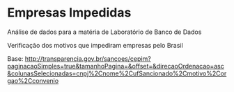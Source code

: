 # Empresas Impedidas
Análise de dados para a matéria de Laboratório de Banco de Dados

Verificação dos motivos que impediram empresas pelo Brasil

Base: http://transparencia.gov.br/sancoes/cepim?paginacaoSimples=true&tamanhoPagina=&offset=&direcaoOrdenacao=asc&colunasSelecionadas=cnpj%2Cnome%2CufSancionado%2Cmotivo%2Corgao%2Cconvenio
